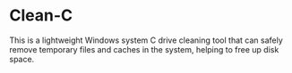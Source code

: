 # Clean-C
This is a lightweight Windows system C drive cleaning tool that can safely remove temporary files and caches in the system, helping to free up disk space.
